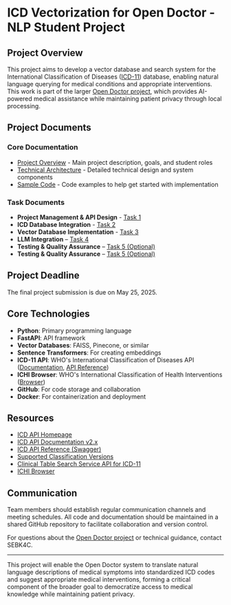 # ICD Vectorization for Open Doctor - NLP Student Project

## Project Overview

This project aims to develop a vector database and search system for the International Classification of Diseases ([ICD-11](https://icd.who.int/docs/icd-api/APIDoc-Version2/)) database, enabling natural language querying for medical conditions and appropriate interventions. This work is part of the larger [Open Doctor project](https://github.com/SEBK4C/OpenDoctor-Spec), which provides AI-powered medical assistance while maintaining patient privacy through local processing.

## Project Documents

### Core Documentation

- [Project Overview](./ProjectOverview.md) - Main project description, goals, and student roles
- [Technical Architecture](./TechnicalArchitecture.md) - Detailed technical design and system components
- [Sample Code](./SampleCode.md) - Code examples to help get started with implementation

### Task Documents

- **Project Management & API Design** - [Task 1](Task1_ProjectManager.md)
- **ICD Database Integration** - [Task 2](Task2_ICD.md)
- **Vector Database Implementation** - [Task 3](Task3_VectorDB.md)
- **LLM Integration** – [Task 4](Task4_LLMIntegration.md)
- **Testing & Quality Assurance** – [Task 5 (Optional)](Task5_Testing.md)
- **Testing & Quality Assurance** – [Task 5 (Optional)](Task5_Testing.md)

## Project Deadline

The final project submission is due on May 25, 2025.

## Core Technologies

- **Python**: Primary programming language
- **FastAPI**: API framework
- **Vector Databases**: FAISS, Pinecone, or similar
- **Sentence Transformers**: For creating embeddings
- **ICD-11 API**: WHO's International Classification of Diseases API ([Documentation](https://icd.who.int/docs/icd-api/APIDoc-Version2/), [API Reference](https://icd.who.int/icdapi/docs2/APIDoc-Version2/))
- **ICHI Browser**: WHO's International Classification of Health Interventions ([Browser](https://icd.who.int/dev11/l-ichi/en))
- **GitHub**: For code storage and collaboration
- **Docker**: For containerization and deployment

## Resources

- [ICD API Homepage](https://icd.who.int/icdapi)
- [ICD API Documentation v2.x](https://icd.who.int/docs/icd-api/APIDoc-Version2/)
- [ICD API Reference (Swagger)](https://icd.who.int/icdapi/docs2/APIDoc-Version2/)
- [Supported Classification Versions](https://icd.who.int/icdapi/docs2/SupportedClassifications/)
- [Clinical Table Search Service API for ICD-11](https://clinicaltables.nlm.nih.gov/apidoc/icd11_codes/v3/doc.html)
- [ICHI Browser](https://icd.who.int/dev11/l-ichi/en)

## Communication

Team members should establish regular communication channels and meeting schedules. All code and documentation should be maintained in a shared GitHub repository to facilitate collaboration and version control.

For questions about the [Open Doctor project](https://github.com/SEBK4C/OpenDoctor-Spec) or technical guidance, contact SEBK4C.

---

This project will enable the Open Doctor system to translate natural language descriptions of medical symptoms into standardized ICD codes and suggest appropriate medical interventions, forming a critical component of the broader goal to democratize access to medical knowledge while maintaining patient privacy. 